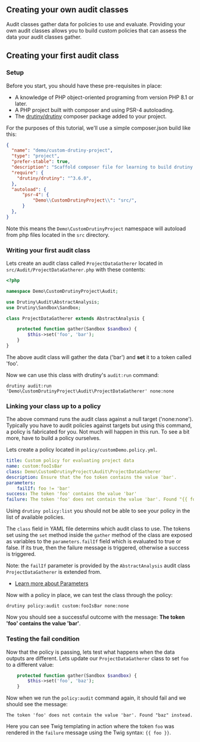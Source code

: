 ## Creating your own audit classes

Audit classes gather data for policies to use and evaluate.
Providing your own audit classes allows you to build custom policies that can assess the data
your audit classes gather.

## Creating your first audit class
### Setup
Before you start, you should have these pre-requisites in place:

* A knowledge of PHP object-oriented programing from version PHP 8.1 or later.
* A PHP project built with composer and using PSR-4 autoloading.
* The [drutiny/drutiny](https://packagist.org/packages/drutiny/drutiny) composer package added to your project.

For the purposes of this tutorial, we'll use a simple composer.json build like this:

```json
{
  "name": "demo/custom-drutiny-project",
  "type": "project",
  "prefer-stable": true,
  "description": "Scaffold composer file for learning to build drutiny audit classes.",
  "require": {
    "drutiny/drutiny": "^3.6.0",
  },
  "autoload": {
      "psr-4": {
          "Demo\\CustomDrutinyProject\\": "src/",
      }
  },
}
```
Note this means the `Demo\CustomDrutinyProject` namespace will autoload from php files located in  the `src` directory.

### Writing your first audit class

Lets create an audit class called `ProjectDataGatherer` located in `src/Audit/ProjectDataGatherer.php` with these contents:

```php
<?php

namespace Demo\CustomDrutinyProject\Audit;

use Drutiny\Audit\AbstractAnalysis;
use Drutiny\Sandbox\Sandbox;

class ProjectDataGatherer extends AbstractAnalysis {

    protected function gather(Sandbox $sandbox) {
        $this->set('foo', 'bar');
    }
}
```

The above audit class will gather the data ('bar') and **set** it to a token called 'foo'.

Now we can use this class with drutiny's `audit:run` command:

```
drutiny audit:run 'Demo\CustomDrutinyProject\Audit\ProjectDataGatherer' none:none
```

### Linking your class up to a policy
The above command runs the audit class against a null target ('none:none'). Typically you have to audit policies against targets
but using this command, a policy is fabricated for you. Not much will happen in this run. To see a bit more, have to build a policy
ourselves.

Lets create a policy located in `policy/customDemo.policy.yml`.

```yaml
title: Custom policy for evaluating project data
name: custom:fooIsBar
class: Demo\CustomDrutinyProject\Audit\ProjectDataGatherer
description: Ensure that the foo token contains the value 'bar'.
parameters:
    failIf: foo != 'bar'
success: The token 'foo' contains the value 'bar'
failure: The token 'foo' does not contain the value 'bar'. Found "{{ foo }}" instead.
```

Using `drutiny policy:list` you should not be able to see your policy in the list of available policies.

The `class` field in YAML file determins which audit class to use. 
The tokens set using the `set` method inside the `gather` method of the class are exposed as variables
to the `parameters.failIf` field which is evaluated to true or false. If its true, then the failure 
message is triggered, otherwise a success is triggered.

Note: the `failIf` parameter is provided by the `AbstractAnalysis` audit class `ProjectDataGatherer` 
is extended from.

* [Learn more about Parameters](Parameters.md)

Now with a policy in place, we can test the class through the policy:

```
drutiny policy:audit custom:fooIsBar none:none
```

Now you should see a successful outcome with the message: **The token 'foo' contains the value 'bar'**.

### Testing the fail condition
Now that the policy is passing, lets test what happens when the data outputs are different. 
Lets update our `ProjectDataGatherer` class to set `foo` to a different value:

```php
    protected function gather(Sandbox $sandbox) {
        $this->set('foo', 'baz');
    }
```

Now when we run the `policy:audit` command again, it should fail and we should see the message:

```
The token 'foo' does not contain the value 'bar'. Found "baz" instead.
```

Here you can see Twig templating in action where the token `foo` was rendered in the `failure`
message using the Twig syntax: `{{ foo }}`.